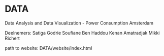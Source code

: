 # DATA
Data Analysis and Data Visualization - Power Consumption Amsterdam

Deelnemers:
Satiga Godrie
Soufiane Ben Haddou
Kenan Amatradjak
Mikki Richert


path to website:
 DATA/website/index.html 
